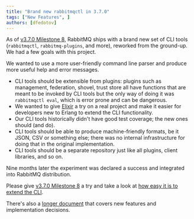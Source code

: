 ```yaml
---
title: "Brand new rabbitmqctl in 3.7.0"
tags: ["New Features", ]
authors: [dfedotov]
---
```


As of [v3.7.0 Milestone 8](https://github.com/rabbitmq/rabbitmq-server/releases/tag/rabbitmq_v3_7_0_milestone8),
RabbitMQ ships with a brand new set of CLI tools (`rabbitmqctl`, `rabbitmq-plugins`, and more), reworked from the ground-up. We had a few goals with this project.

<!-- truncate -->

We wanted to use a more user-friendly command line parser and produce more useful help and error messages.

* CLI tools should be extensible from plugins: plugins such as management, federation, shovel, trust store all have functions that are meant to be invoked by CLI tools but the only way of doing it was `rabbitmqctl eval`, which is error prone and can be dangerous.
* We wanted to give [Elixir](http://elixir-lang.org) a try on a real project and make it easier for developers new to Erlang to extend the CLI functionality.
* Our CLI tools historically didn't have good test coverage; the new ones should (and do).
* CLI tools should be able to produce machine-friendly formats, be it JSON, CSV or something else; there was no internal infrastructure for doing that in the original implementation.
* CLI tools should be a separate repository just like all plugins, client libraries, and so on.

Nine months later the experiment was declared a success and integrated into RabbitMQ distribution.

Please give [v3.7.0 Milestone 8](https://github.com/rabbitmq/rabbitmq-server/releases/tag/rabbitmq_v3_7_0_milestone8) a try and take a look at [how easy it is to extend the CLI](https://github.com/rabbitmq/rabbitmq-cli/blob/master/COMMAND_TUTORIAL.md).

There's also a [longer document](https://github.com/rabbitmq/rabbitmq-cli/blob/master/DESIGN.md) that covers new features and implementation decisions.
